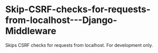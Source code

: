 # Skip-CSRF-checks-for-requests-from-localhost---Django-Middleware
Skips CSRF checks for requests from localhost. For development only.
